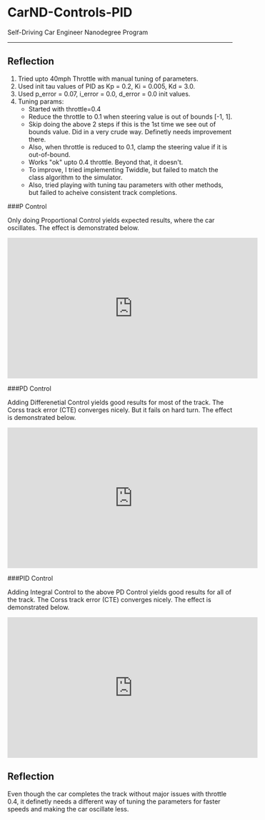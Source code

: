 # CarND-Controls-PID
Self-Driving Car Engineer Nanodegree Program

---

## Reflection

1. Tried upto 40mph Throttle with manual tuning of parameters.
2. Used init tau values of PID as Kp = 0.2, Ki = 0.005, Kd = 3.0.
3. Used p_error = 0.07, i_error = 0.0, d_error = 0.0 init values.
4. Tuning params:
	- Started with throttle=0.4
	- Reduce the throttle to 0.1 when steering value is out of bounds [-1, 1].
	- Skip doing the above 2 steps if this is the 1st time we see out of bounds value. Did in a very crude way. Definetly needs improvement there.
	- Also, when throttle is reduced to 0.1, clamp the steering value if it is out-of-bound.
	- Works "ok" upto 0.4 throttle. Beyond that, it doesn't.
	- To improve, I tried implementing Twiddle, but failed to match the class algorithm to the simulator.
	- Also, tried playing with tuning tau parameters with other methods, but failed to acheive consistent track completions.

###P Control

Only doing Proportional Control yields expected results, where the car oscillates. The effect is demonstrated below.

<iframe width="560" height="315" src="https://www.youtube.com/embed/Vkt2f7XrGVo" frameborder="0" gesture="media" allowfullscreen></iframe>

###PD Control

Adding Differenetial Control yields good results for most of the track. The Corss track error (CTE) converges nicely. But it fails on hard turn. The effect is demonstrated below.

<iframe width="560" height="315" src="https://www.youtube.com/embed/sXCLhvGfGvY" frameborder="0" gesture="media" allowfullscreen></iframe>

###PID Control

Adding Integral Control to the above PD Control yields good results for all of the track. The Corss track error (CTE) converges nicely. The effect is demonstrated below.

<iframe width="560" height="315" src="https://www.youtube.com/embed/i8qi5n2-TFI" frameborder="0" gesture="media" allowfullscreen></iframe>

## Reflection
Even though the car completes the track without major issues with throttle 0.4, it definetly needs a different way of tuning the parameters for faster speeds and making the car oscillate less. 